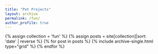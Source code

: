 ```yaml
---
title: "Pet Projects"
layout: archive
permalink: /fun/
author_profile: true
---
```

<div class="grid__wrapper">
  {% assign collection = 'fun' %}
  {% assign posts = site[collection]|sort: 'date' | reverse  %}
  {% for post in posts %}
    {% include archive-single.html type="grid" %}
  {% endfor %}
</div>



